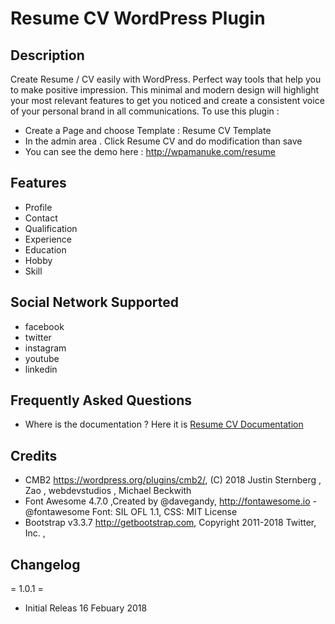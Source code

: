 # Resume CV WordPress Plugin
## Description ##

Create Resume / CV easily with WordPress. Perfect way tools that help you to make positive impression. This minimal and modern design will highlight your most relevant features to get you noticed and create a consistent voice of your personal brand in all communications. To use this plugin :
* Create a Page and choose Template : Resume CV Template
* In the admin area . Click Resume CV and do modification than save
* You can see the demo here : http://wpamanuke.com/resume

## Features ##

* Profile
* Contact
* Qualification
* Experience
* Education
* Hobby
* Skill

## Social Network Supported ## 
* facebook
* twitter
* instagram
* youtube
* linkedin


## Frequently Asked Questions ##

* Where is the documentation ? 
Here it is [Resume CV Documentation](http://wpamanuke.com/resume-cv/ "WordPress Resume CV plugin documentation")

## Credits ##

* CMB2 https://wordpress.org/plugins/cmb2/, (C) 2018 Justin Sternberg , Zao , webdevstudios , Michael Beckwith  
* Font Awesome 4.7.0 ,Created by @davegandy, http://fontawesome.io - @fontawesome Font: SIL OFL 1.1, CSS: MIT License
* Bootstrap v3.3.7 http://getbootstrap.com, Copyright 2011-2018 Twitter, Inc. , 

## Changelog ##

= 1.0.1 =
* Initial Releas 16 Febuary 2018
